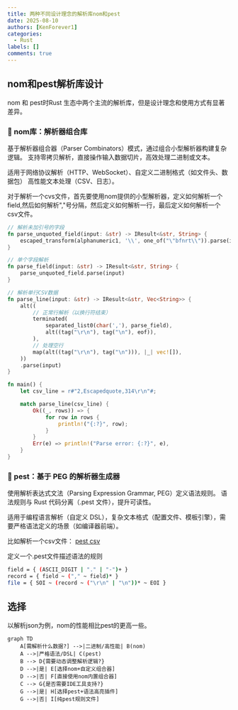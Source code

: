 ```yaml
---
title: 两种不同设计理念的解析库nom和pest
date: 2025-08-10
authors: [KenForever1]
categories: 
  - Rust
labels: []
comments: true
---
```


<!-- more -->

## nom和pest解析库设计

nom 和 pest时Rust 生态中两个主流的解析库，但是设计理念和使用方式有显著差异。

### 🔧 nom库：解析器组合库

基于‌解析器组合器‌（Parser Combinators）模式，通过组合小型解析器构建复杂逻辑。
支持‌零拷贝解析‌，直接操作输入数据切片，高效处理二进制或文本。

适用于网络协议解析（HTTP、WebSocket）、自定义二进制格式（如文件头、数据包）
高性能文本处理（CSV、日志）。

对于解析一个cvs文件，首先要使用nom提供的小型解析器，定义如何解析一个field,然后如何解析","号分隔，然后定义如何解析一行，最后定义如何解析一个csv文件。

```rust
// 解析未加引号的字段
fn parse_unquoted_field(input: &str) -> IResult<&str, String> {
    escaped_transform(alphanumeric1, '\\', one_of("\"bfnrt\\")).parse(input)
}

// 单个字段解析
fn parse_field(input: &str) -> IResult<&str, String> {
    parse_unquoted_field.parse(input)
}

// 解析单行CSV数据
fn parse_line(input: &str) -> IResult<&str, Vec<String>> {
    alt((
        // 正常行解析（以换行符结束）
        terminated(
            separated_list0(char(','), parse_field),
            alt((tag("\r\n"), tag("\n"), eof)),
        ),
        // 处理空行
        map(alt((tag("\r\n"), tag("\n"))), |_| vec![]),
    ))
    .parse(input)
}

fn main() { 
    let csv_line = r#"2,Escapedquote,314\r\n"#;

    match parse_line(csv_line) {
        Ok((_, rows)) => {
            for row in rows {
                println!("{:?}", row);
            }
        }
        Err(e) => println!("Parse error: {:?}", e),
    }
}
```

### 📝 pest：基于 PEG 的解析器生成器

使用‌解析表达式文法‌（Parsing Expression Grammar, PEG）定义语法规则。
语法规则与 Rust 代码分离（.pest 文件），提升可读性。

适用于编程语言解析（自定义 DSL），复杂文本格式（配置文件、模板引擎），需要严格语法定义的场景（如编译器前端）。

比如解析一个csv文件：
[pest csv](https://pest.rs/book/examples/csv.html)

定义一个.pest文件描述语法的规则
```bash
field = { (ASCII_DIGIT | "." | "-")+ }
record = { field ~ ("," ~ field)* }
file = { SOI ~ (record ~ ("\r\n" | "\n"))* ~ EOI }
```

## 选择

以解析json为例，nom的性能相比pest的更高一些。

```mermaid
graph TD     
    A[需解析什么数据?] -->|二进制/高性能| B(nom)     
    A -->|严格语法/DSL| C(pest)     
    B --> D{需要动态调整解析逻辑?}     
    D -->|是| E[选择nom+自定义组合器]     
    D -->|否| F[直接使用nom内置组合器]     
    C --> G{是否需要IDE工具支持?}     
    G -->|是| H[选择pest+语法高亮插件]     
    G -->|否| I[纯pest规则文件]
```